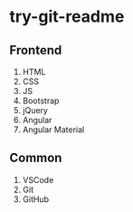 # try-git-readme

## Frontend

1. HTML
2. CSS
3. JS
4. Bootstrap
5. jQuery
6. Angular
7. Angular Material

## Common

1. VSCode
2. Git
3. GitHub
